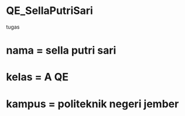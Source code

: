 # QE_SellaPutriSari
tugas

# nama = sella putri sari
# kelas = A QE
# kampus = politeknik negeri jember
